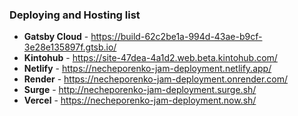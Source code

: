 ### Deploying and Hosting list

- **Gatsby Cloud** - https://build-62c2be1a-994d-43ae-b9cf-3e28e135897f.gtsb.io/
- **Kintohub** - https://site-47dea-4a1d2.web.beta.kintohub.com/
- **Netlify** - https://necheporenko-jam-deployment.netlify.app/
- **Render** - https://necheporenko-jam-deployment.onrender.com/
- **Surge** - http://necheporenko-jam-deployment.surge.sh/
- **Vercel** - https://necheporenko-jam-deployment.now.sh/
